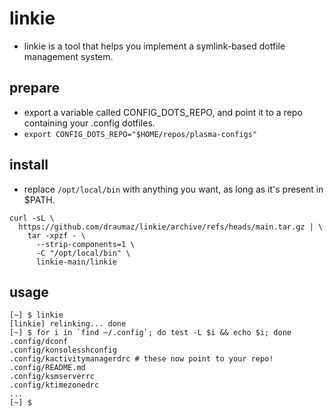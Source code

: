 # linkie
- linkie is a tool that helps you implement a symlink-based dotfile management system.

## prepare
- export a variable called CONFIG_DOTS_REPO, and point it to a repo containing your .config dotfiles.
- ```export CONFIG_DOTS_REPO="$HOME/repos/plasma-configs"```

## install
- replace ```/opt/local/bin``` with anything you want, as long as it's present in $PATH.
```
curl -sL \
  https://github.com/draumaz/linkie/archive/refs/heads/main.tar.gz | \
    tar -xpzf - \
      --strip-components=1 \
      -C "/opt/local/bin" \
      linkie-main/linkie
```

## usage
```
[~] $ linkie
[linkie] relinking... done
[~] $ for i in `find ~/.config`; do test -L $i && echo $i; done
.config/dconf
.config/konsolesshconfig
.config/kactivitymanagerdrc # these now point to your repo!
.config/README.md
.config/ksmserverrc
.config/ktimezonedrc
...
[~] $
```

